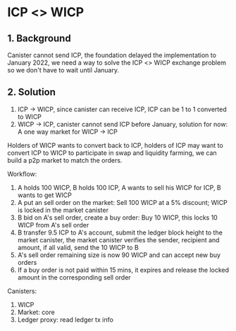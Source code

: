 # ICP <> WICP

## 1. Background

Canister cannot send ICP, the foundation delayed the implementation to January 2022, we need a way to solve the ICP <> WICP exchange problem so we don't have to wait until January.

## 2. Solution

1. ICP → WICP, since canister can receive ICP, ICP can be 1 to 1 converted to WICP
2. WICP → ICP, canister cannot send ICP before January, solution for now: A one way market for WICP → ICP

Holders of WICP wants to convert back to ICP, holders of ICP may want to convert ICP to WICP to participate in swap and liquidity farming, we can build a p2p market to match the orders.

Workflow:

1. A holds 100 WICP, B holds 100 ICP, A wants to sell his WICP for ICP, B wants to get WICP
2. A put an sell order on the market: Sell 100 WICP at a 5% discount; WICP is locked in the market canister
3. B bid on A's sell order, create a buy order: Buy 10 WICP, this locks 10 WICP from A's sell order
4. B transfer 9.5 ICP to A's account, submit the ledger block height to the market canister, the market canister verifies the sender, recipient and amount, if all valid, send the 10 WICP to B
5. A's sell order remaining size is now 90 WICP and can accept new buy orders
6. If a buy order is not paid within 15 mins, it expires and release the locked amount in the corresponding sell order

Canisters:

1. WICP
2. Market: core
3. Ledger proxy: read ledger tx info